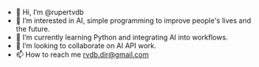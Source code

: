 - 👋 Hi, I’m @rupertvdb
- 👀 I’m interested in AI, simple programming to improve people's lives and the future.
- 🌱 I’m currently learning Python and integrating AI into workflows. 
- 💞️ I’m looking to collaborate on AI API work. 
- 📫 How to reach me rvdb.dir@gmail.com

<!---
rupertvdb/rupertvdb is a ✨ special ✨ repository because its `README.md` (this file) appears on your GitHub profile.
You can click the Preview link to take a look at your changes.
--->

